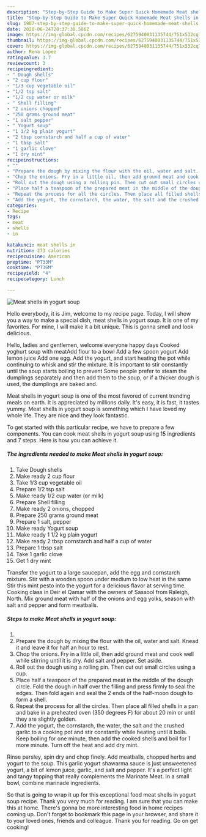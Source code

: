```yaml
---
description: "Step-by-Step Guide to Make Super Quick Homemade Meat shells in yogurt soup"
title: "Step-by-Step Guide to Make Super Quick Homemade Meat shells in yogurt soup"
slug: 1907-step-by-step-guide-to-make-super-quick-homemade-meat-shells-in-yogurt-soup
date: 2020-06-24T20:37:30.586Z
image: https://img-global.cpcdn.com/recipes/6275940031135744/751x532cq70/meat-shells-in-yogurt-soup-recipe-main-photo.jpg
thumbnail: https://img-global.cpcdn.com/recipes/6275940031135744/751x532cq70/meat-shells-in-yogurt-soup-recipe-main-photo.jpg
cover: https://img-global.cpcdn.com/recipes/6275940031135744/751x532cq70/meat-shells-in-yogurt-soup-recipe-main-photo.jpg
author: Rena Lopez
ratingvalue: 3.7
reviewcount: 3
recipeingredient:
- " Dough shells"
- "2 cup flour"
- "1/3 cup vegetable oil"
- "1/2 tsp salt"
- "1/2 cup water or milk"
- " Shell filling"
- "2 onions chopped"
- "250 grams ground meat"
- "1 salt pepper"
- " Yogurt soup"
- "1 1/2 kg plain yogurt"
- "2 tbsp cornstarch and half a cup of water"
- "1 tbsp salt"
- "1 garlic clove"
- "1 dry mint"
recipeinstructions:
- ""
- "Prepare the dough by mixing the flour with the oil, water and salt. Knead it and leave it for half an hour to rest."
- "Chop the onions. Fry in a little oil, then add ground meat and cook well while stirring until it is dry. Add salt and pepper. Set aside."
- "Roll out the dough using a rolling pin. Then cut out small circles using a cup."
- "Place half a teaspoon of the prepared meat in the middle of the dough circle. Fold the dough in half over the filling and press firmly to seal the edges. Then fold again and seal the 2 ends of the half-moon dough to form a shell."
- "Repeat the process for all the circles. Then place all filled shells in a pan and bake in a preheated oven (350 degrees F) for about 20 min or until they are slightly golden."
- "Add the yogurt, the cornstarch, the water, the salt and the crushed garlic to a cooking pot and stir constantly while heating until it boils. Keep boiling for one minute, then add the cooked shells and boil for 1 more minute. Turn off the heat and add dry mint."
categories:
- Recipe
tags:
- meat
- shells
- in

katakunci: meat shells in 
nutrition: 273 calories
recipecuisine: American
preptime: "PT33M"
cooktime: "PT36M"
recipeyield: "4"
recipecategory: Lunch

---
```



![Meat shells in yogurt soup](https://img-global.cpcdn.com/recipes/6275940031135744/751x532cq70/meat-shells-in-yogurt-soup-recipe-main-photo.jpg)

Hello everybody, it is Jim, welcome to my recipe page. Today, I will show you a way to make a special dish, meat shells in yogurt soup. It is one of my favorites. For mine, I will make it a bit unique. This is gonna smell and look delicious.

Hello, ladies and gentlemen, welcome everyone happy days Cooked yoghurt soup with meatAdd flour to a bowl Add a few spoon yogurt Add lemon juice Add one egg. Add the yogurt, and start heating the pot while continuing to whisk and stir the mixture. It is important to stir constantly until the soup starts boiling to prevent Some people prefer to steam the dumplings separately and then add them to the soup, or if a thicker dough is used, the dumplings are baked and.

Meat shells in yogurt soup is one of the most favored of current trending meals on earth. It is appreciated by millions daily. It's easy, it is fast, it tastes yummy. Meat shells in yogurt soup is something which I have loved my whole life. They are nice and they look fantastic.


To get started with this particular recipe, we have to prepare a few components. You can cook meat shells in yogurt soup using 15 ingredients and 7 steps. Here is how you can achieve it.

<!--inarticleads1-->

##### The ingredients needed to make Meat shells in yogurt soup:

1. Take  Dough shells
1. Make ready 2 cup flour
1. Take 1/3 cup vegetable oil
1. Prepare 1/2 tsp salt
1. Make ready 1/2 cup water (or milk)
1. Prepare  Shell filling
1. Make ready 2 onions, chopped
1. Prepare 250 grams ground meat
1. Prepare 1 salt, pepper
1. Make ready  Yogurt soup
1. Make ready 1 1/2 kg plain yogurt
1. Make ready 2 tbsp cornstarch and half a cup of water
1. Prepare 1 tbsp salt
1. Take 1 garlic clove
1. Get 1 dry mint


Transfer the yogurt to a large saucepan, add the egg and cornstarch mixture. Stir with a wooden spoon under medium to low heat in the same Stir this mint pesto into the yogurt for a delicious flavor at serving time. Cooking class in Deir el Qamar with the owners of Sassool from Raleigh, North. Mix ground meat with half of the onions and egg yolks, season with salt and pepper and form meatballs. 

<!--inarticleads2-->

##### Steps to make Meat shells in yogurt soup:

1. 
1. Prepare the dough by mixing the flour with the oil, water and salt. Knead it and leave it for half an hour to rest.
1. Chop the onions. Fry in a little oil, then add ground meat and cook well while stirring until it is dry. Add salt and pepper. Set aside.
1. Roll out the dough using a rolling pin. Then cut out small circles using a cup.
1. Place half a teaspoon of the prepared meat in the middle of the dough circle. Fold the dough in half over the filling and press firmly to seal the edges. Then fold again and seal the 2 ends of the half-moon dough to form a shell.
1. Repeat the process for all the circles. Then place all filled shells in a pan and bake in a preheated oven (350 degrees F) for about 20 min or until they are slightly golden.
1. Add the yogurt, the cornstarch, the water, the salt and the crushed garlic to a cooking pot and stir constantly while heating until it boils. Keep boiling for one minute, then add the cooked shells and boil for 1 more minute. Turn off the heat and add dry mint.


Rinse parsley, spin dry and chop finely. Add meatballs, chopped herbs and yogurt to the soup. This garlic yogurt shawarma sauce is just unsweetened yogurt, a bit of lemon juice, garlic, and salt and pepper. It&#39;s a perfect light and tangy topping that really complements the Marinate Meat. In a small bowl, combine marinade ingredients. 

So that is going to wrap it up for this exceptional food meat shells in yogurt soup recipe. Thank you very much for reading. I am sure that you can make this at home. There's gonna be more interesting food in home recipes coming up. Don't forget to bookmark this page in your browser, and share it to your loved ones, friends and colleague. Thank you for reading. Go on get cooking!
